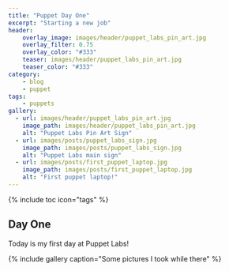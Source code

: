 ```yaml
---
title: "Puppet Day One"
excerpt: "Starting a new job"
header:
    overlay_image: images/header/puppet_labs_pin_art.jpg
    overlay_filter: 0.75
    overlay_color: "#333"
    teaser: images/header/puppet_labs_pin_art.jpg
    teaser_color: "#333"
category:
    - blog
    - puppet
tags:
    - puppets
gallery:
  - url: images/header/puppet_labs_pin_art.jpg
    image_path: images/header/puppet_labs_pin_art.jpg
    alt: "Puppet Labs Pin Art Sign"
  - url: images/posts/puppet_labs_sign.jpg
    image_path: images/posts/puppet_labs_sign.jpg
    alt: "Puppet Labs main sign"
  - url: images/posts/first_puppet_laptop.jpg
    image_path: images/posts/first_puppet_laptop.jpg
    alt: "First puppet laptop!"
---
```


{% include toc icon="tags" %}

## Day One

Today is my first day at Puppet Labs!

{% include gallery caption="Some pictures I took while there" %}

